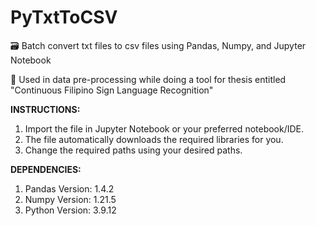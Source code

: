 # PyTxtToCSV
🗃️ Batch convert txt files to csv files using Pandas, Numpy, and Jupyter Notebook

🤘 Used in data pre-processing while doing a tool for thesis entitled "Continuous Filipino Sign Language Recognition"

**INSTRUCTIONS:**

1. Import the file in Jupyter Notebook or your preferred notebook/IDE.
2. The file automatically downloads the required libraries for you.
3. Change the required paths using your desired paths.

**DEPENDENCIES:**

1. Pandas Version: 1.4.2
2. Numpy Version: 1.21.5
3. Python Version: 3.9.12
